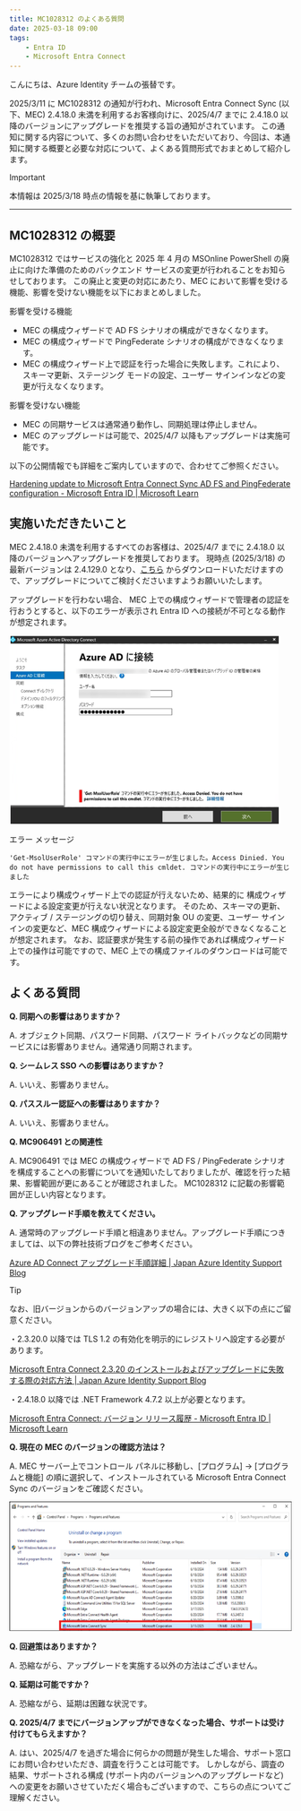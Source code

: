 ```yaml
---
title: MC1028312 のよくある質問
date: 2025-03-18 09:00
tags:
    - Entra ID
    - Microsoft Entra Connect
---
```


こんにちは、Azure Identity チームの張替です。

2025/3/11 に MC1028312 の通知が行われ、Microsoft Entra Connect Sync (以下、MEC) 2.4.18.0 未満を利用するお客様向けに、2025/4/7 までに 2.4.18.0 以降のバージョンにアップグレードを推奨する旨の通知がされています。
この通知に関する内容について、多くのお問い合わせをいただいており、今回は、本通知に関する概要と必要な対応について、よくある質問形式でおまとめして紹介します。

> [!IMPORTANT]
> 本情報は 2025/3/18 時点の情報を基に執筆しております。

---

## MC1028312 の概要

MC1028312 ではサービスの強化と 2025 年 4 月の MSOnline PowerShell の廃止に向けた準備のためのバックエンド サービスの変更が行われることをお知らせしております。
この廃止と変更の対応にあたり、MEC において影響を受ける機能、影響を受けない機能を以下におまとめしました。


 影響を受ける機能
 - MEC の構成ウィザードで AD FS シナリオの構成ができなくなります。
 - MEC の構成ウィザードで PingFederate シナリオの構成ができなくなります。
 - MEC の構成ウィザード上で認証を行った場合に失敗します。これにより、スキーマ更新、ステージング モードの設定、ユーザー サインインなどの変更が行えなくなります。
 
 影響を受けない機能
 - MEC の同期サービスは通常通り動作し、同期処理は停止しません。
 - MEC のアップグレードは可能で、2025/4/7 以降もアップグレードは実施可能です。
 

 以下の公開情報でも詳細をご案内していますので、合わせてご参照ください。

[Hardening update to Microsoft Entra Connect Sync AD FS and PingFederate configuration - Microsoft Entra ID | Microsoft Learn](https://learn.microsoft.com/en-us/entra/identity/hybrid/connect/harden-update-ad-fs-pingfederate)
 

## 実施いただきたいこと
MEC 2.4.18.0 未満を利用するすべてのお客様は、2025/4/7 までに 2.4.18.0 以降のバージョンへアップグレードを推奨しております。
現時点 (2025/3/18) の最新バージョンは 2.4.129.0 となり、[こちら](https://www.microsoft.com/en-us/download/details.aspx?id=47594) からダウンロードいただけますので、アップグレードについてご検討くださいますようお願いいたします。
 
アップグレードを行わない場合、 MEC 上での構成ウィザードで管理者の認証を行おうとすると、以下のエラーが表示され Entra ID への接続が不可となる動作が想定されます。

![](./mc1028312-info/mc1028312-info1.png)

エラー メッセージ
```
'Get-MsolUserRole' コマンドの実行中にエラーが生じました。Access Dinied. You do not have permissions to call this cmldet. コマンドの実行中にエラーが生じました
```

エラーにより構成ウィザード上での認証が行えないため、結果的に 構成ウィザードによる設定変更が行えない状況となります。
そのため、スキーマの更新、アクティブ / ステージングの切り替え、同期対象 OU の変更、ユーザー サインインの変更など、MEC 構成ウィザードによる設定変更全般ができなくなることが想定されます。
なお、認証要求が発生する前の操作であれば構成ウィザード上での操作は可能ですので、MEC 上での構成ファイルのダウンロードは可能です。


## よくある質問
**Q. 同期への影響はありますか？**

A. オブジェクト同期、パスワード同期、パスワード ライトバックなどの同期サービスには影響ありません。通常通り同期されます。


**Q. シームレス SSO への影響はありますか？**

A. いいえ、影響ありません。


**Q. パススルー認証への影響はありますか？**

A. いいえ、影響ありません。


**Q. MC906491 との関連性**

A. MC906491 では MEC の構成ウィザードで AD FS / PingFederate シナリオを構成することへの影響についてを通知いたしておりましたが、確認を行った結果、影響範囲が更にあることが確認されました。
MC1028312 に記載の影響範囲が正しい内容となります。



**Q. アップグレード手順を教えてください。**

A. 通常時のアップグレード手順と相違ありません。アップグレード手順につきましては、以下の弊社技術ブログをご参考ください。

[Azure AD Connect アップグレード手順詳細 | Japan Azure Identity Support Blog](https://jpazureid.github.io/blog/azure-active-directory-connect/how-to-upgrade-details/)

> [!TIP]
> なお、旧バージョンからのバージョンアップの場合には、大きく以下の点にご留意ください。
> 
> ・2.3.20.0 以降では TLS 1.2 の有効化を明示的にレジストリへ設定する必要があります。
> 
> [Microsoft Entra Connect 2.3.20 のインストールおよびアップグレードに失敗する際の対応方法 | Japan Azure Identity Support Blog](https://jpazureid.github.io/blog/azure-active-directory-connect/azure-ad-connect-2-3-20/)
> 
> ・2.4.18.0 以降では .NET Framework 4.7.2 以上が必要となります。
> 
> [Microsoft Entra Connect: バージョン リリース履歴 - Microsoft Entra ID | Microsoft Learn](https://learn.microsoft.com/ja-jp/entra/identity/hybrid/connect/reference-connect-version-history#24180)


**Q. 現在の MEC のバージョンの確認方法は？**

A. MEC サーバー上でコントロール パネルに移動し、[プログラム] -> [プログラムと機能] の順に選択して、インストールされている Microsoft Entra Connect Sync のバージョンをご確認ください。

![](./mc1028312-info/mc1028312-info2.png)


**Q. 回避策はありますか？**

A. 恐縮ながら、アップグレードを実施する以外の方法はございません。


**Q. 延期は可能ですか？**

A. 恐縮ながら、延期は困難な状況です。


**Q. 2025/4/7 までにバージョンアップができなくなった場合、サポートは受け付けてもらえますか？**

A. はい、2025/4/7 を過ぎた場合に何らかの問題が発生した場合、サポート窓口にお問い合わせいただき、調査を行うことは可能です。
しかしながら、調査の結果、サポートされる構成 (サポート内のバージョンへのアップグレードなど) への変更をお願いさせていただく場合もございますので、こちらの点についてご理解ください。




